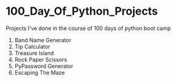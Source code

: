 # 100_Day_Of_Python_Projects
Projects I've done in the course of 100 days of python boot camp

1. Band Name Generator
2. Tip Calculator
3. Treasure Island
4. Rock Paper Scissors
5. PyPassword Generator
6. Escaping The Maze
